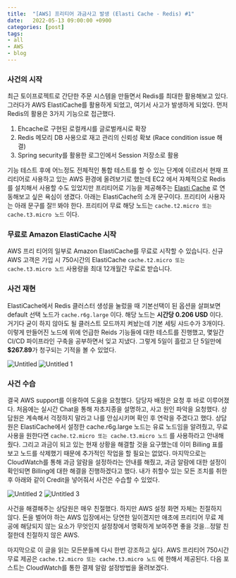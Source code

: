 ```yaml
---
title:  "[AWS] 프리티어 과금사고 발생 (Elasti Cache - Redis) #1"
date:   2022-05-13 09:00:00 +0900
categories: [post]
tags:
- all
- AWS
- blog
---
```


### 사건의 시작

최근 토이프로젝트로 간단한 주문 시스템을 만들면서 Redis를 최대한 활용해보고 있다. 그러다가 AWS ElastiCache를 활용하게 되었고, 여기서 사고가 발생하게 되었다. 먼저 Redis의 활용은 3가지 기능으로 접근했다.

1. Ehcache로 구현된 로컬캐시를 글로벌캐시로 확장
2. Redis 메모리 DB 사용으로 재고 관리의 신뢰성 확보 (Race condition issue 해결)
3. Spring security를 활용한 로그인에서 Session 저장소로 활용

기능 테스트 후에 어느정도 전체적인 통합 테스트를 할 수 있는 단계에 이르러서 현재 프리티어로 사용하고 있는 AWS 환경에 올려보기로 했는데 EC2 에서 자체적으로 Redis 를 설치해서 사용할 수도 있었지만 프리티어로 기능을 제공해주는 [Elasti Cache](https://aws.amazon.com/elasticache/) 로 연동해보고 싶은 욕심이 생겼다. 아래는 ElastiCache의 소개 문구이다. 프리티어 사용자는 아래 문구를 잘!! 봐야 한다. 프리티어 무료 해당 노드는 `cache.t2.micro 또는 cache.t3.micro 노드` 이다.

### 무료로 Amazon ElastiCache 시작

AWS 프리 티어의 일부로 Amazon ElastiCache를 무료로 시작할 수 있습니다. 신규 AWS 고객은 가입 시 750시간의 ElastiCache `cache.t2.micro 또는 cache.t3.micro 노드` 사용량을 최대 12개월간 무료로 받습니다.

### 사건 재현

ElastiCache에서 Redis 클러스터 생성을 눌렀을 때 기본선택이 된 옵션을 살펴보면 default 선택 노드가 `cache.r6g.large` 이다. 해당 노드는 **시간당 0.206 USD** 이다. 거기다 굳이 하지 않아도 될 클러스트 모드까지 켜놨는데 기본 세팅 샤드수가 3개이다. 이렇게 만들어진 노드에 위에 언급한 Reids 기능들에 대한 테스트를 진행했고, 몇일간 CI/CD 파이프라인 구축을 공부하면서 잊고 지냈다. 그렇게 5일이 흘렀고 단 5일만에 **$267.89**가 청구되는 기적을 볼 수 있었다. 

![Untitled](https://user-images.githubusercontent.com/6336815/168192870-25994812-58dd-44a3-b636-8de6ca9c6f0c.png)
![Untitled 1](https://user-images.githubusercontent.com/6336815/168192877-356c7fac-5848-4870-905b-ec8e03122b87.png)


### 사건 수습

결국 AWS support를 이용하여 도움을 요청했다. 담당자 배정은 요청 후 바로 이루어졌다. 처음에는 실시간 Chat을 통해 자초지종을 설명하고, 사고 원인 파악을 요청했다. 상담원은 계속해서 걱정하지 말라고 나를 안심시키며 확인 후 연락을 주겠다고 했다. 상담원은 ElastiCache에서 설정한 cache.r6g.large 노드는 유료 노드임을 알려줬고, 무료 사용을 원한다면 `cache.t2.micro 또는 cache.t3.micro 노드` 를 사용하라고 안내해줬다. 그리고 과금이 되고 있는 현재 상황을 해결할 것을 요구했는데 이미 Billing 표를 보고 노드를 삭제했기 때문에 추가적인 작업을 할 필요는 없었다. 마지막으로는 CloudWatch를 통해 과금 알람을 설정하라는 안내를 해줬고, 과금 알람에 대한 설정이 확인되면 Billing에 대한 해결을 진행하겠다고 했다. 내가 취할수 있는 모든 조치를 취한 후 아래와 같이 Credit을 넣어줘서 사건은 수습할 수 있었다. 

![Untitled 2](https://user-images.githubusercontent.com/6336815/168192878-818d8294-7810-494a-8ce8-085dde78f729.png)
![Untitled 3](https://user-images.githubusercontent.com/6336815/168192879-ad29503a-5078-4259-a46a-28dd4cdacc87.png)

사건을 해결해주는 상담원은 매우 친절했다. 하지만 AWS 설정 화면 자체는 친절하지 않다. 돈을 벌어야 하는 AWS 입장에서는 당연한 일이겠지만 애초에 프리티어 무료 제공에 해당되지 않는 요소가 무엇인지 설정창에서 명확하게 보여주면 좋을 것을...정말 친절한데 친절하지 않은 AWS.

마지막으로 이 글을 읽는 모든분들께 다시 한번 강조하고 싶다. AWS 프리티어 750시간 무료 제공은 `cache.t2.micro 또는 cache.t3.micro 노드` 에 한해서 제공된다. 다음 포스트는 CloudWatch를 통한 결제 알람 설정방법을 올려보겠다.